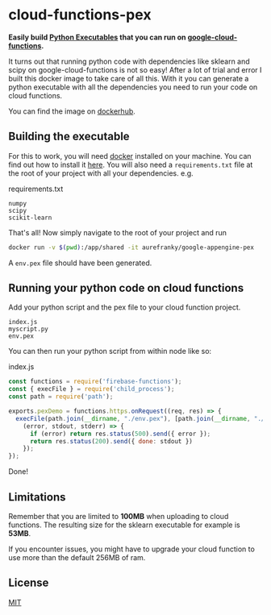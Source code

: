 # cloud-functions-pex

**Easily build [Python Executables](https://github.com/pantsbuild/pex) that you can run on [google-cloud-functions](https://cloud.google.com/functions/).**

It turns out that running python code with dependencies like sklearn and scipy on google-cloud-functions is not so easy! After a lot of trial and error I built this docker image to take care of all this. With it you can generate a python executable with all the dependencies you need to run your code on cloud functions.

You can find the image on [dockerhub](https://hub.docker.com/r/aurefranky/google-appengine-pex/).

## Building the executable

For this to work, you will need [docker](https://www.docker.com/) installed on your machine. You can find out how to install it [here](https://docs.docker.com/install/).
You will also need a `requirements.txt` file at the root of your project with all your dependencies. e.g.

requirements.txt
```
numpy
scipy
scikit-learn
```

That's all! Now simply navigate to the root of your project and run

```sh
docker run -v $(pwd):/app/shared -it aurefranky/google-appengine-pex
```

A `env.pex` file should have been generated.

## Running your python code on cloud functions

Add your python script and the pex file to your cloud function project.

```
index.js
myscript.py
env.pex
```

You can then run your python script from within node like so:

index.js
```js
const functions = require('firebase-functions');
const { execFile } = require('child_process');
const path = require('path');

exports.pexDemo = functions.https.onRequest((req, res) => {
  execFile(path.join(__dirname, "./env.pex"), [path.join(__dirname, "./myscript.py")],
    (error, stdout, stderr) => {
      if (error) return res.status(500).send({ error });
      return res.status(200).send({ done: stdout })
    });
});
```

Done!

## Limitations

Remember that you are limited to **100MB** when uploading to cloud functions. The resulting size for the sklearn executable for example is **53MB**.

If you encounter issues, you might have to upgrade your cloud function to use more than the default 256MB of ram.

## License

[MIT](https://github.com/au-re/cloud-functions-pex/blob/master/LICENSE)

